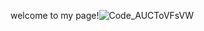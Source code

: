 welcome to my page!![Code_AUCToVFsVW](https://github.com/user-attachments/assets/17d09be2-7046-4214-873b-c9ce292239d3)

